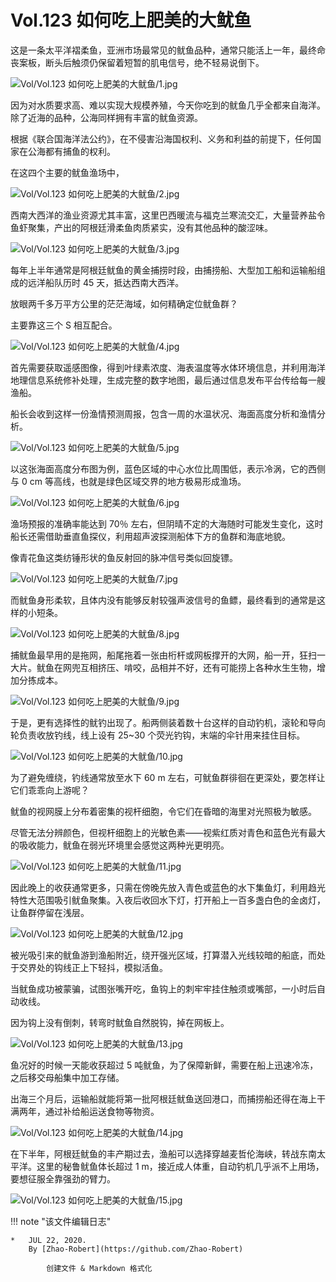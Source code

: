 # Vol.123 如何吃上肥美的大鱿鱼

这是一条太平洋褶柔鱼，亚洲市场最常见的鱿鱼品种，通常只能活上一年，最终命丧案板，断头后触须仍保留着短暂的肌电信号，绝不轻易说倒下。

![Vol/Vol.123 如何吃上肥美的大鱿鱼/1.jpg](https://cdn.jsdelivr.net/gh/ipaperclip-icu/static/image/文字稿/Vol/Vol.123%20如何吃上肥美的大鱿鱼/1.jpg)

因为对水质要求高、难以实现大规模养殖，今天你吃到的鱿鱼几乎全都来自海洋。除了近海的品种，公海同样拥有丰富的鱿鱼资源。

根据《联合国海洋法公约》，在不侵害沿海国权利、义务和利益的前提下，任何国家在公海都有捕鱼的权利。

在这四个主要的鱿鱼渔场中，

![Vol/Vol.123 如何吃上肥美的大鱿鱼/2.jpg](https://cdn.jsdelivr.net/gh/ipaperclip-icu/static/image/文字稿/Vol/Vol.123%20如何吃上肥美的大鱿鱼/2.jpg)

西南大西洋的渔业资源尤其丰富，这里巴西暖流与福克兰寒流交汇，大量营养盐令鱼虾聚集，产出的阿根廷滑柔鱼肉质紧实，没有其他品种的酸涩味。

![Vol/Vol.123 如何吃上肥美的大鱿鱼/3.jpg](https://cdn.jsdelivr.net/gh/ipaperclip-icu/static/image/文字稿/Vol/Vol.123%20如何吃上肥美的大鱿鱼/3.jpg)

每年上半年通常是阿根廷鱿鱼的黄金捕捞时段，由捕捞船、大型加工船和运输船组成的远洋船队历时 45 天，抵达西南大西洋。

放眼两千多万平方公里的茫茫海域，如何精确定位鱿鱼群？

主要靠这三个 S 相互配合。

![Vol/Vol.123 如何吃上肥美的大鱿鱼/4.jpg](https://cdn.jsdelivr.net/gh/ipaperclip-icu/static/image/文字稿/Vol/Vol.123%20如何吃上肥美的大鱿鱼/4.jpg)

首先需要获取遥感图像，得到叶绿素浓度、海表温度等水体环境信息，并利用海洋地理信息系统修补处理，生成完整的数字地图，最后通过信息发布平台传给每一艘渔船。

船长会收到这样一份渔情预测周报，包含一周的水温状况、海面高度分析和渔情分析。

![Vol/Vol.123 如何吃上肥美的大鱿鱼/5.jpg](https://cdn.jsdelivr.net/gh/ipaperclip-icu/static/image/文字稿/Vol/Vol.123%20如何吃上肥美的大鱿鱼/5.jpg)

以这张海面高度分布图为例，蓝色区域的中心水位比周围低，表示冷涡，它的西侧与 0 cm 等高线，也就是绿色区域交界的地方极易形成渔场。

![Vol/Vol.123 如何吃上肥美的大鱿鱼/6.jpg](https://cdn.jsdelivr.net/gh/ipaperclip-icu/static/image/文字稿/Vol/Vol.123%20如何吃上肥美的大鱿鱼/6.jpg)

渔场预报的准确率能达到 70％ 左右，但阴晴不定的大海随时可能发生变化，这时船长还需借助垂直鱼探仪，利用超声波探测船体下方的鱼群和海底地貌。

像青花鱼这类纺锤形状的鱼反射回的脉冲信号类似回旋镖。

![Vol/Vol.123 如何吃上肥美的大鱿鱼/7.jpg](https://cdn.jsdelivr.net/gh/ipaperclip-icu/static/image/文字稿/Vol/Vol.123%20如何吃上肥美的大鱿鱼/7.jpg)

而鱿鱼身形柔软，且体内没有能够反射较强声波信号的鱼鳔，最终看到的通常是这样的小短条。

![Vol/Vol.123 如何吃上肥美的大鱿鱼/8.jpg](https://cdn.jsdelivr.net/gh/ipaperclip-icu/static/image/文字稿/Vol/Vol.123%20如何吃上肥美的大鱿鱼/8.jpg)

捕鱿鱼最早用的是拖网，船尾拖着一张由桁杆或网板撑开的大网，船一开，狂扫一大片。鱿鱼在网兜互相挤压、啃咬，品相并不好，还有可能捞上各种水生生物，增加分拣成本。

![Vol/Vol.123 如何吃上肥美的大鱿鱼/9.jpg](https://cdn.jsdelivr.net/gh/ipaperclip-icu/static/image/文字稿/Vol/Vol.123%20如何吃上肥美的大鱿鱼/9.jpg)

于是，更有选择性的鱿钓出现了。船两侧装着数十台这样的自动钓机，滚轮和导向轮负责收放钓线，线上设有 25\~30 个荧光钓钩，末端的伞针用来挂住目标。

![Vol/Vol.123 如何吃上肥美的大鱿鱼/10.jpg](https://cdn.jsdelivr.net/gh/ipaperclip-icu/static/image/文字稿/Vol/Vol.123%20如何吃上肥美的大鱿鱼/10.jpg)

为了避免缠绕，钓线通常放至水下 60 m 左右，可鱿鱼群徘徊在更深处，要怎样让它们乖乖向上游呢？

鱿鱼的视网膜上分布着密集的视杆细胞，令它们在昏暗的海里对光照极为敏感。

尽管无法分辨颜色，但视杆细胞上的光敏色素——视紫红质对青色和蓝色光有最大的吸收能力，鱿鱼在弱光环境里会感觉这两种光更明亮。

![Vol/Vol.123 如何吃上肥美的大鱿鱼/11.jpg](https://cdn.jsdelivr.net/gh/ipaperclip-icu/static/image/文字稿/Vol/Vol.123%20如何吃上肥美的大鱿鱼/11.jpg)

因此晚上的收获通常更多，只需在傍晚先放入青色或蓝色的水下集鱼灯，利用趋光特性大范围吸引鱿鱼聚集。入夜后收回水下灯，打开船上一百多盏白色的金卤灯，让鱼群停留在浅层。

![Vol/Vol.123 如何吃上肥美的大鱿鱼/12.jpg](https://cdn.jsdelivr.net/gh/ipaperclip-icu/static/image/文字稿/Vol/Vol.123%20如何吃上肥美的大鱿鱼/12.jpg)

被光吸引来的鱿鱼游到渔船附近，绕开强光区域，打算潜入光线较暗的船底，而处于交界处的钩线正上下轻抖，模拟活鱼。

当鱿鱼成功被蒙骗，试图张嘴开吃，鱼钩上的刺牢牢挂住触须或嘴部，一小时后自动收线。

因为钩上没有倒刺，转弯时鱿鱼自然脱钩，掉在网板上。

![Vol/Vol.123 如何吃上肥美的大鱿鱼/13.jpg](https://cdn.jsdelivr.net/gh/ipaperclip-icu/static/image/文字稿/Vol/Vol.123%20如何吃上肥美的大鱿鱼/13.jpg)

鱼况好的时候一天能收获超过 5 吨鱿鱼，为了保障新鲜，需要在船上迅速冷冻，之后移交母船集中加工存储。

出海三个月后，运输船就能将第一批阿根廷鱿鱼送回港口，而捕捞船还得在海上干满两年，通过补给船运送食物等物资。

![Vol/Vol.123 如何吃上肥美的大鱿鱼/14.jpg](https://cdn.jsdelivr.net/gh/ipaperclip-icu/static/image/文字稿/Vol/Vol.123%20如何吃上肥美的大鱿鱼/14.jpg)

在下半年，阿根廷鱿鱼的丰产期过去，渔船可以选择穿越麦哲伦海峡，转战东南太平洋。这里的秘鲁鱿鱼体长超过 1 m，接近成人体重，自动钓机几乎派不上用场，要想征服全靠强劲的臂力。

![Vol/Vol.123 如何吃上肥美的大鱿鱼/15.jpg](https://cdn.jsdelivr.net/gh/ipaperclip-icu/static/image/文字稿/Vol/Vol.123%20如何吃上肥美的大鱿鱼/15.jpg)

!!! note "该文件编辑日志"

	* 	JUL 22, 2020.
		By [Zhao-Robert](https://github.com/Zhao-Robert)

			创建文件 & Markdown 格式化
